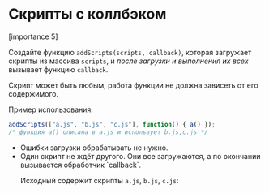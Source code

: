 # Скрипты с коллбэком

[importance 5]

Создайте функцию `addScripts(scripts, callback)`, которая загружает скрипты из массива `scripts`, и *после загрузки и выполнения их всех* вызывает функцию `callback`.

Скрипт может быть любым, работа функции не должна зависеть от его содержимого.

Пример использования:

```js
addScripts(["a.js", "b.js", "c.js"], function() { a() });
/* функция a() описана в a.js и использует b.js,c.js */
```

<ul>
<li>Ошибки загрузки обрабатывать не нужно.</li>
<li>Один скрипт не ждёт другого. Они все загружаются, а по окончании вызывается обработчик `callback`.</li>

Исходный содержит скрипты `a.js`, `b.js`, `c.js`: 



